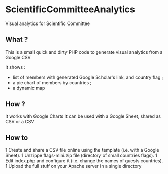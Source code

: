 # ScientificCommitteeAnalytics
Visual analytics for Scientific Committee
## What ?
This is a small quick and dirty PHP code to generate visual analytics from a Google CSV

It shows :

- list of members with generated Google Scholar's link, and country flag ;
- a pie chart of members by countries ;
- a dynamic map

## How ?

It works with Google Charts
It can be used with a Google Sheet, shared as CSV or a CSV

## How to

1 Create and share a CSV file online using the template (i.e. with a Google Sheet).
1 Unzippe flags-mini.zip file (directory of small countries flags).
1 Edit index.php and configure it (i.e. change the names of guests countries).
1 Upload the full stuff on your Apache server in a single directory
